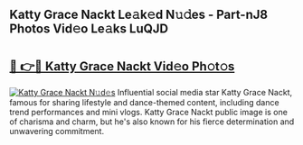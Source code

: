 ## Katty Grace Nackt Le𝚊k𝚎d N𝚞𝚍es - Part-nJ8 Photos Vid𝚎o Le𝚊ks LuQJD

# <h2><a href="http://fb25v8.evod.top/?m=Katty+Grace+Nackt">🔗 👉🔴 Katty Grace Nackt Vid𝚎o Ph𝚘t𝚘s</a></h2>

[![Katty Grace Nackt N𝚞d𝚎s](https://i.imgur.com/8V9OHl7.gif)](http://fb25v8.evod.top/?m=Katty+Grace+Nackt)
Influential social media star Katty Grace Nackt, famous for sharing lifestyle and dance-themed content, including dance trend performances and mini vlogs. Katty Grace Nackt public image is one of charisma and charm, but he's also known for his fierce determination and unwavering commitment. 
